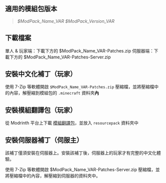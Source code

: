 ## 適用的模組包版本 

> _$ModPack_Name_VAR $ModPack_Version_VAR_

## 下載檔案

單人 & 玩家端：下載下方的 $ModPack_Name_VAR-Patches.zip
伺服器端：下載下方的 $ModPack_Name_VAR-Patches-Server.zip

## 安裝中文化補丁（玩家）

使用 7-Zip 等軟體開啟 ``$ModPack_Name_VAR-Patches.zip`` 壓縮檔，並將壓縮檔中的內容，解壓縮到模組包的 ``.minecraft`` 資料夾**內**

## 安裝模組翻譯包（玩家）

從 Modrinth 平台上下載 [模組翻譯包](https://modrinth.com/resourcepack/modstranslationpack)，並放入 ``resourcepack`` 資料夾中

## 安裝伺服器補丁（伺服主）

該補丁僅須安裝在伺服器上。安裝該補丁後，伺服器上的玩家才有完整的中文化體驗。

使用 7-Zip 等軟體開啟 $ModPack_Name_VAR-Patches-Server.zip 壓縮檔，並將壓縮檔中的內容，解壓縮到伺服器的資料夾中。
